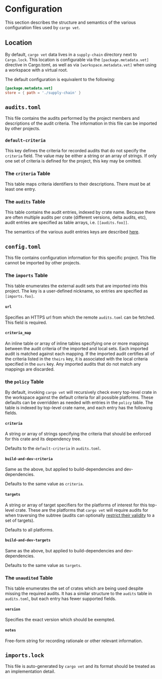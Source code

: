# Configuration

This section describes the structure and semantics of the various configuration
files used by `cargo vet`.

## Location

By default, `cargo vet` data lives in a `supply-chain` directory next to
`Cargo.lock`. This location is configurable via the `[package.metadata.vet]`
directive in Cargo.toml, as well as via `[workspace.metadata.vet]` when using a
workspace with a virtual root.

The default configuration is equivalent to the following:

```toml
[package.metadata.vet]
store = { path = './supply-chain' }
```

## `audits.toml`

This file contains the audits performed by the project members and descriptions
of the audit criteria. The information in this file can be imported by other
projects.

### `default-criteria`

This key defines the criteria for recorded audits that do not specify the
`criteria` field. The value may be either a string or an array of strings. If
only one set of criteria is defined for the project, this key may be omitted.

### The `criteria` Table

This table maps criteria identifiers to their descriptions. There must be at
least one entry.

### The `audits` Table

This table contains the audit entries, indexed by crate name. Because there are
often multiple audits per crate (different versions, delta audits, etc), audit
entries are specified as table arrays, i.e. `[[audits.foo]]`.

The semantics of the various audit entries keys are described
[here](audit-entries.md).

## `config.toml`

This file contains configuration information for this specific project. This
file cannot be imported by other projects.

### The `imports` Table

This table enumerates the external audit sets that are imported into this
project. The key is a user-defined nickname, so entries are specified as
`[imports.foo]`.

#### `url`

Specifies an HTTPS url from which the remote `audits.toml` can be fetched. This
field is required.

#### `criteria_map`

An inline table or array of inline tables specifying one or more mappings
between the audit criteria of the imported and local sets. Each imported audit
is matched against each mapping. If the imported audit certifies all of the
criteria listed in the `theirs` key, it is associated with the local criteria
specified in the `ours` key. Any imported audits that do not match any mappings
are discarded.

### the `policy` Table

By default, invoking `cargo vet` will recursively check every top-level crate in
the workspace against the default criteria for all possible platforms. These
defaults can be overridden as needed with entries in the `policy` table. The
table is indexed by top-level crate name, and each entry has the following
fields.

#### `criteria`

A string or array of strings specifying the criteria that should be enforced for
this crate and its dependency tree.

Defaults to the `default-criteria` in `audits.toml`.

#### `build-and-dev-criteria`

Same as the above, but applied to build-dependencies and dev-dependencies.

Defaults to the same value as `criteria`.

#### `targets`

A string or array of target specifiers for the platforms of interest for this
top-level crate. These are the platforms that `cargo vet` will require audits
for when traversing the subtree (audits can optionally [restrict their
validity](audit-entries.md#targets) to a set of targets).

Defaults to all platforms.

#### `build-and-dev-targets`

Same as the above, but applied to build-dependencies and dev-dependencies.

Defaults to the same value as `targets`.

### The `unaudited` Table

This table enumerates the set of crates which are being used despite missing the
required audits. It has a similar structure to the `audits` table in
`audits.toml`, but each entry has fewer supported fields.

#### `version`

Specifies the exact version which should be exempted.

#### `notes`

Free-form string for recording rationale or other relevant information.

## `imports.lock`

This file is auto-generated by `cargo vet` and its format should be treated as
an implementation detail.
